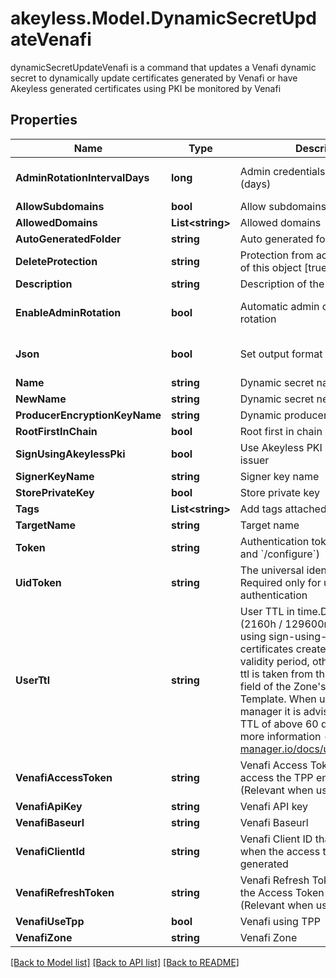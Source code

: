 # akeyless.Model.DynamicSecretUpdateVenafi
dynamicSecretUpdateVenafi is a command that updates a Venafi dynamic secret to dynamically update certificates generated by Venafi or have Akeyless generated certificates using PKI be monitored by Venafi

## Properties

Name | Type | Description | Notes
------------ | ------------- | ------------- | -------------
**AdminRotationIntervalDays** | **long** | Admin credentials rotation interval (days) | [optional] [default to 0]
**AllowSubdomains** | **bool** | Allow subdomains | [optional] 
**AllowedDomains** | **List&lt;string&gt;** | Allowed domains | [optional] 
**AutoGeneratedFolder** | **string** | Auto generated folder | [optional] 
**DeleteProtection** | **string** | Protection from accidental deletion of this object [true/false] | [optional] 
**Description** | **string** | Description of the object | [optional] 
**EnableAdminRotation** | **bool** | Automatic admin credentials rotation | [optional] [default to false]
**Json** | **bool** | Set output format to JSON | [optional] [default to false]
**Name** | **string** | Dynamic secret name | 
**NewName** | **string** | Dynamic secret new name | [optional] 
**ProducerEncryptionKeyName** | **string** | Dynamic producer encryption key | [optional] 
**RootFirstInChain** | **bool** | Root first in chain | [optional] 
**SignUsingAkeylessPki** | **bool** | Use Akeyless PKI issuer or Venafi issuer | [optional] 
**SignerKeyName** | **string** | Signer key name | [optional] 
**StorePrivateKey** | **bool** | Store private key | [optional] 
**Tags** | **List&lt;string&gt;** | Add tags attached to this object | [optional] 
**TargetName** | **string** | Target name | [optional] 
**Token** | **string** | Authentication token (see &#x60;/auth&#x60; and &#x60;/configure&#x60;) | [optional] 
**UidToken** | **string** | The universal identity token, Required only for universal_identity authentication | [optional] 
**UserTtl** | **string** | User TTL in time.Duration format (2160h / 129600m / etc...). When using sign-using-akeyless-pki certificates created will have this validity period, otherwise the user-ttl is taken from the Validity Period field of the Zone&#39;s&#39; Issuing Template. When using cert-manager it is advised to have a TTL of above 60 days (1440h). For more information - https://cert-manager.io/docs/usage/certificate/ | [optional] [default to "2160h"]
**VenafiAccessToken** | **string** | Venafi Access Token to use to access the TPP environment (Relevant when using TPP) | [optional] 
**VenafiApiKey** | **string** | Venafi API key | [optional] 
**VenafiBaseurl** | **string** | Venafi Baseurl | [optional] 
**VenafiClientId** | **string** | Venafi Client ID that was used when the access token was generated | [optional] [default to "akeyless"]
**VenafiRefreshToken** | **string** | Venafi Refresh Token to use when the Access Token is expired (Relevant when using TPP) | [optional] 
**VenafiUseTpp** | **bool** | Venafi using TPP | [optional] 
**VenafiZone** | **string** | Venafi Zone | [optional] 

[[Back to Model list]](../README.md#documentation-for-models) [[Back to API list]](../README.md#documentation-for-api-endpoints) [[Back to README]](../README.md)

